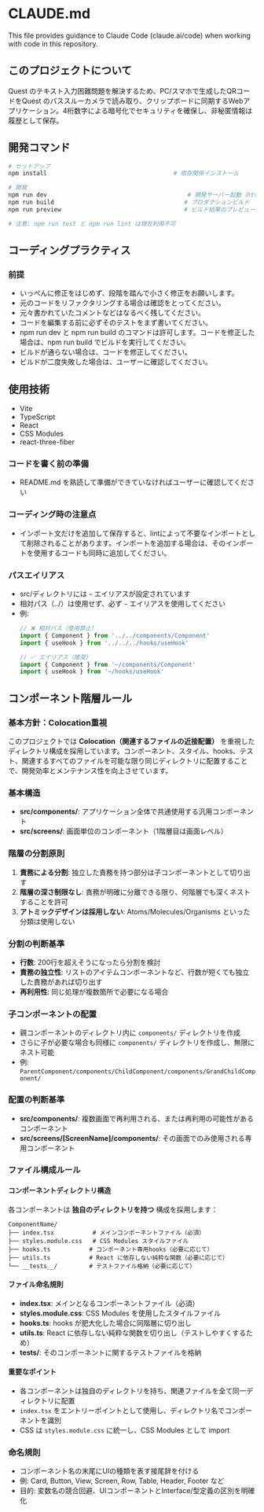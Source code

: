 # CLAUDE.md

This file provides guidance to Claude Code (claude.ai/code) when working with code in this repository.

## このプロジェクトについて

Quest のテキスト入力困難問題を解決するため、PC/スマホで生成したQRコードをQuest のパススルーカメラで読み取り、クリップボードに同期するWebアプリケーション。4桁数字による暗号化でセキュリティを確保し、非秘匿情報は履歴として保存。

## 開発コマンド

```bash
# セットアップ
npm install                                    # 依存関係インストール

# 開発
npm run dev                                        # 開発サーバー起動（https://lo.topot.al）
npm run build                                     # プロダクションビルド
npm run preview                                   # ビルド結果のプレビュー

# 注意: npm run test と npm run lint は現在利用不可
```

## コーディングプラクティス

### 前提
- いっぺんに修正をはじめず、段階を踏んで小さく修正をお願いします。
- 元のコードをリファクタリングする場合は確認をとってください。
- 元々書かれていたコメントなどはなるべく残してください。
- コードを編集する前に必ずそのテストをまず書いてください。
- npm run dev と npm run build のコマンドは許可します。コードを修正した場合は、npm run build でビルドを実行してください。
- ビルドが通らない場合は、コードを修正してください。
- ビルドが二度失敗した場合は、ユーザーに確認してください。

## 使用技術
- Vite
- TypeScript
- React
- CSS Modules
- react-three-fiber

### コードを書く前の準備

- README.md を熟読して準備ができていなければユーザーに確認してください

### コーディング時の注意点

- インポート文だけを追加して保存すると、lintによって不要なインポートとして削除されることがあります。インポートを追加する場合は、そのインポートを使用するコードも同時に追加してください。

### パスエイリアス

- src/ディレクトリには `~` エイリアスが設定されています
- 相対パス（../）は使用せず、必ず `~` エイリアスを使用してください
- 例:
  ```typescript
  // ❌ 相対パス（使用禁止）
  import { Component } from '../../components/Component'
  import { useHook } from '../../../hooks/useHook'
  
  // ✅ エイリアス（推奨）
  import { Component } from '~/components/Component'
  import { useHook } from '~/hooks/useHook'
  ```

## コンポーネント階層ルール

### 基本方針：Colocation重視
このプロジェクトでは **Colocation（関連するファイルの近接配置）** を重視したディレクトリ構成を採用しています。コンポーネント、スタイル、hooks、テスト、関連するすべてのファイルを可能な限り同じディレクトリに配置することで、開発効率とメンテナンス性を向上させています。

### 基本構造
- **src/components/**: アプリケーション全体で共通使用する汎用コンポーネント
- **src/screens/**: 画面単位のコンポーネント（1階層目は画面レベル）

### 階層の分割原則
1. **責務による分割**: 独立した責務を持つ部分は子コンポーネントとして切り出す
2. **階層の深さ制限なし**: 責務が明確に分離できる限り、何階層でも深くネストすることを許可
3. **アトミックデザインは採用しない**: Atoms/Molecules/Organisms といった分類は使用しない

### 分割の判断基準
- **行数**: 200行を超えそうになったら分割を検討
- **責務の独立性**: リストのアイテムコンポーネントなど、行数が短くても独立した責務があれば切り出す
- **再利用性**: 同じ処理が複数箇所で必要になる場合

### 子コンポーネントの配置
- 親コンポーネントのディレクトリ内に `components/` ディレクトリを作成
- さらに子が必要な場合も同様に `components/` ディレクトリを作成し、無限にネスト可能
- 例: `ParentComponent/components/ChildComponent/components/GrandChildComponent/`

### 配置の判断基準
- **src/components/**: 複数画面で再利用される、または再利用の可能性があるコンポーネント
- **src/screens/[ScreenName]/components/**: その画面でのみ使用される専用コンポーネント

### ファイル構成ルール

#### コンポーネントディレクトリ構造
各コンポーネントは **独自のディレクトリを持つ** 構成を採用します：

```
ComponentName/
├── index.tsx           # メインコンポーネントファイル（必須）
├── styles.module.css   # CSS Modules スタイルファイル
├── hooks.ts           # コンポーネント専用hooks（必要に応じて）
├── utils.ts           # React に依存しない純粋な関数（必要に応じて）
└── __tests__/         # テストファイル格納（必要に応じて）
```

#### ファイル命名規則
- **index.tsx**: メインとなるコンポーネントファイル（必須）
- **styles.module.css**: CSS Modules を使用したスタイルファイル
- **hooks.ts**: hooks が肥大化した場合に同階層に切り出し
- **utils.ts**: React に依存しない純粋な関数を切り出し（テストしやすくするため）
- **__tests__/**: そのコンポーネントに関するテストファイルを格納

#### 重要なポイント
- 各コンポーネントは独自のディレクトリを持ち、関連ファイルを全て同一ディレクトリに配置
- `index.tsx` をエントリーポイントとして使用し、ディレクトリ名でコンポーネントを識別
- CSS は `styles.module.css` に統一し、CSS Modules として import

### 命名規則
- コンポーネント名の末尾にUIの種類を表す接尾辞を付ける
- 例: Card, Button, View, Screen, Row, Table, Header, Footer など
- 目的: 変数名の競合回避、UIコンポーネントとInterface/型定義の区別を明確化

